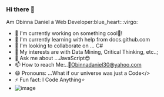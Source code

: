 ### Hi there 👋

<!--
**obinnadaniel/obinnadaniel⚓** is a ✨ _special_ ✨ repository because its `README.md` (this file) appears on your GitHub profile.

Here are some ideas to get you started:

- 🔭 I’m currently working on ...React
- 🌱 I’m currently learning ...C#
- 👯 I’m looking to collaborate on ...Java
- 🤔 I’m looking for help with ...Python🐍
- 💬 Ask me about ...JavaScript😍
- 📫 How to reach Me: ...📧Obinnadaniel30@yahoo.com
- 😄 Pronouns: ...What if our universe was just a Code🖥
- ⚡ Fun fact: ...✈🛸💎
-
--> Am Obinna Daniel a Web Developer:blue_heart:::virgo:

- 🔭 I'm currently working on something cool💎!
- 🌱 I'm currently learning with help from docs.github.com
- 👯 I'm looking to collaborate on ... C#
- 🤔 My interests are with Data Mining, Critical Thinking, etc..;
- 💬 Ask me about ...JavaScript😍
- 📫 How to reach Me:..📧Obinnadaniel30@yahoo.com
- 😄 Pronouns: ...What if our universe was just a Code</>
- ⚡ Fun fact: I Code Anything⭐
- ![image](https://user-images.githubusercontent.com/60426469/110255524-8220b100-7f94-11eb-87e2-1726b5feb319.png)





